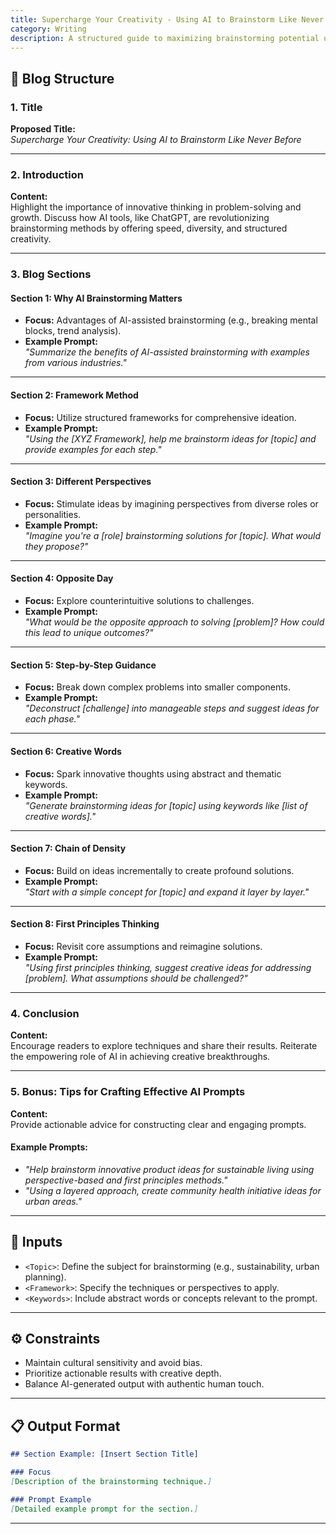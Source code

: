 ```yaml
---
title: Supercharge Your Creativity - Using AI to Brainstorm Like Never Before
category: Writing
description: A structured guide to maximizing brainstorming potential using AI techniques for innovative solutions and unique perspectives.
---
```


## 🔧 Blog Structure

### **1. Title**
**Proposed Title:**  
*Supercharge Your Creativity: Using AI to Brainstorm Like Never Before*

---

### **2. Introduction**  
**Content:**  
Highlight the importance of innovative thinking in problem-solving and growth. Discuss how AI tools, like ChatGPT, are revolutionizing brainstorming methods by offering speed, diversity, and structured creativity.

---

### **3. Blog Sections**

#### **Section 1: Why AI Brainstorming Matters**  
- **Focus:** Advantages of AI-assisted brainstorming (e.g., breaking mental blocks, trend analysis).  
- **Example Prompt:**  
  *"Summarize the benefits of AI-assisted brainstorming with examples from various industries."*

---

#### **Section 2: Framework Method**  
- **Focus:** Utilize structured frameworks for comprehensive ideation.  
- **Example Prompt:**  
  *"Using the [XYZ Framework], help me brainstorm ideas for [topic] and provide examples for each step."*

---

#### **Section 3: Different Perspectives**  
- **Focus:** Stimulate ideas by imagining perspectives from diverse roles or personalities.  
- **Example Prompt:**  
  *"Imagine you're a [role] brainstorming solutions for [topic]. What would they propose?"*

---

#### **Section 4: Opposite Day**  
- **Focus:** Explore counterintuitive solutions to challenges.  
- **Example Prompt:**  
  *"What would be the opposite approach to solving [problem]? How could this lead to unique outcomes?"*

---

#### **Section 5: Step-by-Step Guidance**  
- **Focus:** Break down complex problems into smaller components.  
- **Example Prompt:**  
  *"Deconstruct [challenge] into manageable steps and suggest ideas for each phase."*

---

#### **Section 6: Creative Words**  
- **Focus:** Spark innovative thoughts using abstract and thematic keywords.  
- **Example Prompt:**  
  *"Generate brainstorming ideas for [topic] using keywords like [list of creative words]."*

---

#### **Section 7: Chain of Density**  
- **Focus:** Build on ideas incrementally to create profound solutions.  
- **Example Prompt:**  
  *"Start with a simple concept for [topic] and expand it layer by layer."*

---

#### **Section 8: First Principles Thinking**  
- **Focus:** Revisit core assumptions and reimagine solutions.  
- **Example Prompt:**  
  *"Using first principles thinking, suggest creative ideas for addressing [problem]. What assumptions should be challenged?"*

---

### **4. Conclusion**  
**Content:**  
Encourage readers to explore techniques and share their results. Reiterate the empowering role of AI in achieving creative breakthroughs.

---

### **5. Bonus: Tips for Crafting Effective AI Prompts**  
**Content:**  
Provide actionable advice for constructing clear and engaging prompts.  

#### **Example Prompts:**  
- *"Help brainstorm innovative product ideas for sustainable living using perspective-based and first principles methods."*  
- *"Using a layered approach, create community health initiative ideas for urban areas."*

---

## 🧩 Inputs

- `<Topic>`: Define the subject for brainstorming (e.g., sustainability, urban planning).  
- `<Framework>`: Specify the techniques or perspectives to apply.  
- `<Keywords>`: Include abstract words or concepts relevant to the prompt.

---

## ⚙️ Constraints

- Maintain cultural sensitivity and avoid bias.  
- Prioritize actionable results with creative depth.  
- Balance AI-generated output with authentic human touch.

---

## 📋 Output Format

```markdown
## Section Example: [Insert Section Title]

### Focus
[Description of the brainstorming technique.]

### Prompt Example
[Detailed example prompt for the section.]
```

---
